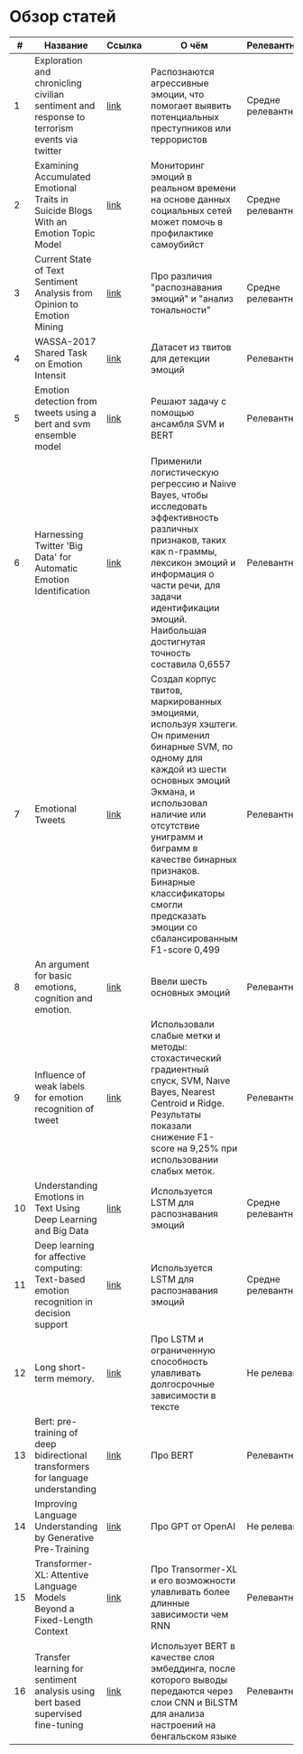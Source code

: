 # Обзор статей
| # | Название | Ссылка | О чём | Релевантность |
| - | -------- | ------ | ----- | ------ | 
| 1 |Exploration and chronicling civilian sentiment and response to terrorism events via twitter | [link](https://www.researchgate.net/publication/220198823_A_microblogging-based_approach_to_terrorism_informatics_Exploration_and_chronicling_civilian_sentiment_and_response_to_terrorism_events_via_Twitter) | Распознаются агрессивные эмоции, что помогает выявить потенциальных преступников или террористов| Средне релевантна|
| 2 | Examining Accumulated Emotional Traits in Suicide Blogs With an Emotion Topic Model| [link](https://www.researchgate.net/publication/280388209_Examining_Accumulated_Emotional_Traits_in_Suicide_Blogs_With_an_Emotion_Topic_Model) | Мониторинг эмоций в реальном времени на основе данных социальных сетей может помочь в профилактике самоубийст| Cредне релевантна|
| 3 | Current State of Text Sentiment Analysis from Opinion to Emotion Mining | [link](https://webdocs.cs.ualberta.ca/~zaiane/postscript/survey-SentimentAnalysis.pdf) | Про различия "распознавания эмоций" и "анализ тональности" | Средне релевантна |
| 4 | WASSA-2017 Shared Task on Emotion Intensit | [link](https://arxiv.org/pdf/1708.03700.pdf) | Датасет из твитов для детекции эмоций | Релевантна|
| 5 | Emotion detection from tweets using a bert and svm ensemble model | [link](https://www.researchgate.net/publication/362591831_Emotion_Detection_From_Tweets_Using_a_BERT_and_SVM_Ensemble_Model) | Решают задачу с помощью ансамбля SVM и BERT | Релевантна|
| 6 | Harnessing Twitter 'Big Data' for Automatic Emotion Identification | [link](https://www.researchgate.net/publication/258762213_Harnessing_Twitter_'Big_Data'_for_Automatic_Emotion_Identification) | Применили логистическую регрессию и Naiıve Bayes, чтобы исследовать эффективность различных признаков, таких как n-граммы, лексикон эмоций и информация о части речи, для задачи идентификации эмоций. Наибольшая достигнутая точность составила 0,6557 | Релевантна|
| 7 | Emotional Tweets | [link](https://aclanthology.org/S12-1033.pdf) | Cоздал корпус твитов, маркированных эмоциями, используя хэштеги. Он применил бинарные SVM, по одному для каждой из шести основных эмоций Экмана, и использовал наличие или отсутствие униграмм и биграмм в качестве бинарных признаков. Бинарные классификаторы смогли предсказать эмоции со сбалансированным F1-score 0,499 | Релевантна |
| 8 | An argument for basic emotions, cognition and emotion.  | [link](http://gruberpeplab.com/3131/1.2_Ekman1992_Basic%20Emotions.pdf) |Ввели шесть основных эмоций| Релевантна |
| 9 | Influence of weak labels for emotion recognition of tweet| [link](https://www.researchgate.net/publication/275517133_Influence_of_Weak_Labels_for_Emotion_Recognition_of_Tweets) | Использовали слабые метки и методы: стохастический градиентный спуск, SVM, Naıve Bayes, Nearest Centroid и Ridge. Результаты показали снижение F1-score на 9,25% при использовании слабых меток. | Релевантна|
| 10 | Understanding Emotions in Text Using Deep Learning and Big Data | [link](https://www.researchgate.net/publication/329834468_Understanding_Emotions_in_Text_Using_Deep_Learning_and_Big_Data) | Используется LSTM для распознавания эмоций | Средне релевантна|
| 11 | Deep learning for affective computing: Text-based emotion recognition in decision support | [link](https://arxiv.org/pdf/1803.06397.pdf) | Используется LSTM для распознавания эмоций | Средне релевантна |
| 12 | Long short-term memory.| [link](https://www.researchgate.net/publication/13853244_Long_Short-term_Memory) | Про LSTM и ограниченную способность улавливать долгосрочные зависимости в тексте| Не релевантна |
| 13 | Bert: pre-training of deep bidirectional transformers for language understanding | [link](https://arxiv.org/pdf/1810.04805.pdf) | Про BERT| Релевантна |
| 14 | Improving Language Understanding by Generative Pre-Training| [link](https://cdn.openai.com/research-covers/language-unsupervised/language_understanding_paper.pdf) | Про GPT от OpenAI | Не релевантна |
| 15 | Transformer-XL: Attentive Language Models Beyond a Fixed-Length Context | [link](https://arxiv.org/pdf/1901.02860.pdf) | Про Transormer-XL и его возможности улавливать более длинные зависимости чем RNN| Релевантна |
| 16 | Transfer learning for sentiment analysis using bert based supervised fine-tuning | [link](https://www.researchgate.net/publication/360941776_Transfer_Learning_for_Sentiment_Analysis_Using_BERT_Based_Supervised_Fine-Tuning) | Использует BERT в качестве слоя эмбеддинга, после которого выводы передаются через слои CNN и BiLSTM для анализа настроений на бенгальском языке| Релевантна|
